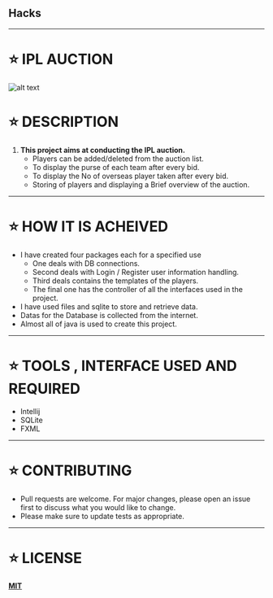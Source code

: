 ## Hacks
***
# :star: **IPL AUCTION**
![alt text](https://imagevars.gulfnews.com/2020/09/27/SPO-IPL-LOGO-COMBO_174cf5a26c8_large.jpg)


# :star: **DESCRIPTION**
  1. **This project aims at conducting the IPL auction.**
      - Players can be added/deleted from the auction list.     
      - To display the purse of each team after every bid.
      - To display the No of overseas player taken after every bid.
      - Storing  of players and displaying a Brief overview of the auction.
***
# :star: **HOW IT IS ACHEIVED**
   - I have created four packages each for a specified use
        - One deals with DB connections.
        - Second deals with Login / Register user information handling.
        - Third deals contains the templates of the players.
        - The final one has the controller of all the interfaces used in the project.
   - I have used files and sqlite to store and retrieve data.
   - Datas for the Database is collected from the internet.
   - Almost all of java is used to create this project.
***
# :star: **TOOLS , INTERFACE USED AND REQUIRED**
  - Intellij 
  - SQLite 
  - FXML
   
***
# :star: **CONTRIBUTING**
  - Pull requests are welcome. For major changes, please open an issue first to discuss what you would like to change.
  - Please make sure to update tests as appropriate.
***
# :star: **LICENSE**
  **[MIT](https://choosealicense.com/licenses/mit/#)**
